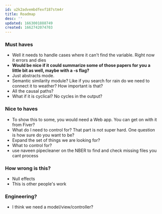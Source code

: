 ```yaml
---
id: u2k2advembdfexf187stm4r
title: Roadmap
desc: ''
updated: 1663001888749
created: 1662742074703
---
```



### Must haves

- Well it needs to handle cases where it can't find the variable. Right now it errors and dies
- **Would be nice if it could summarize some of those papers for you a little bit as well, maybe with a -s flag?**
- Just abstracts mode.
- Semantic similarity module? Like if you search for rain do we need to connect it to weather? How important is that?
- All the causal paths?
- What if it is cyclical? No cycles in the output?

### Nice to haves
- To show this to some, you would need a Web app. You can get on with it from Fiver?
- What do I need to control for? That part is not super hard. One question is how sure do you want to be?
- Expand the set of things we are looking for?
- What to control for?
- use naveen pipecleaner on the NBER to find and check missing files you cant process

### How wrong is this?
- Null effects
- This is other people's work


### Engineering?
- I think we need a model/view/controller?